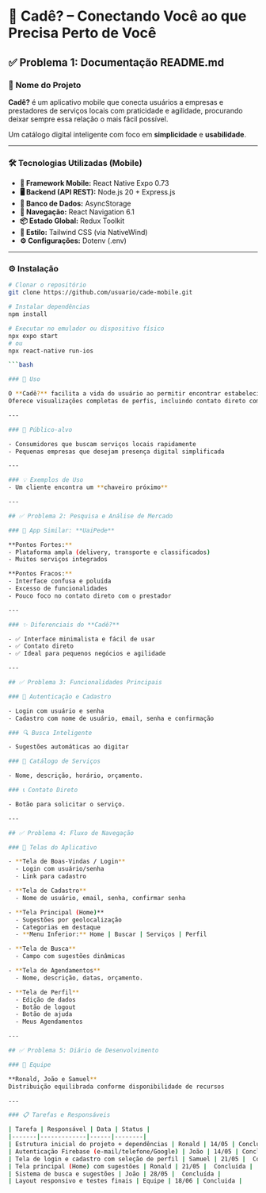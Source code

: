 # 📱 Cadê? – Conectando Você ao que Precisa Perto de Você

## ✅ Problema 1: Documentação README.md

### 🧭 Nome do Projeto

**Cadê?** é um aplicativo mobile que conecta usuários a empresas e prestadores de serviços locais com praticidade e agilidade, procurando deixar sempre essa relação o mais fácil possível.

Um catálogo digital inteligente com foco em **simplicidade** e **usabilidade**.

---

### 🛠️ Tecnologias Utilizadas (Mobile)

- **📱 Framework Mobile:** React Native Expo 0.73  
- **🖥️ Backend (API REST):** Node.js 20 + Express.js  
- **💾 Banco de Dados:** AsyncStorage
- **🧭 Navegação:** React Navigation 6.1  
- **📦 Estado Global:** Redux Toolkit  
- **🎨 Estilo:** Tailwind CSS (via NativeWind)  
- **⚙️ Configurações:** Dotenv (.env)

---

### ⚙️ Instalação

```bash
# Clonar o repositório
git clone https://github.com/usuario/cade-mobile.git

# Instalar dependências
npm install

# Executar no emulador ou dispositivo físico
npx expo start 
# ou
npx react-native run-ios

```bash

### 🚀 Uso

O **Cadê?** facilita a vida do usuário ao permitir encontrar estabelecimentos com base em localização e preferências.  
Oferece visualizações completas de perfis, incluindo contato direto com prestadores.

---

### 🎯 Público-alvo

- Consumidores que buscam serviços locais rapidamente  
- Pequenas empresas que desejam presença digital simplificada

---

### 💡 Exemplos de Uso
- Um cliente encontra um **chaveiro próximo** 

---

## ✅ Problema 2: Pesquisa e Análise de Mercado

### 🔎 App Similar: **UaiPede**

**Pontos Fortes:**
- Plataforma ampla (delivery, transporte e classificados)
- Muitos serviços integrados

**Pontos Fracos:**
- Interface confusa e poluída
- Excesso de funcionalidades
- Pouco foco no contato direto com o prestador

---

### ✨ Diferenciais do **Cadê?**

- ✅ Interface minimalista e fácil de usar  
- ✅ Contato direto 
- ✅ Ideal para pequenos negócios e agilidade

---

## ✅ Problema 3: Funcionalidades Principais

### 🔐 Autenticação e Cadastro

- Login com usuário e senha
- Cadastro com nome de usuário, email, senha e confirmação

### 🔍 Busca Inteligente

- Sugestões automáticas ao digitar

### 🏪 Catálogo de Serviços

- Nome, descrição, horário, orçamento.

### 📞 Contato Direto

- Botão para solicitar o serviço.

---

## ✅ Problema 4: Fluxo de Navegação

### 📱 Telas do Aplicativo

- **Tela de Boas-Vindas / Login**  
  - Login com usuário/senha  
  - Link para cadastro

- **Tela de Cadastro**  
  - Nome de usuário, email, senha, confirmar senha

- **Tela Principal (Home)**  
  - Sugestões por geolocalização  
  - Categorias em destaque  
  - **Menu Inferior:** Home | Buscar | Serviços | Perfil

- **Tela de Busca**  
  - Campo com sugestões dinâmicas

- **Tela de Agendamentos**  
  - Nome, descrição, datas, orçamento.

- **Tela de Perfil**  
  - Edição de dados  
  - Botão de logout
  - Botão de ajuda
  - Meus Agendamentos

---

## ✅ Problema 5: Diário de Desenvolvimento

### 👥 Equipe

**Ronald, João e Samuel**  
Distribuição equilibrada conforme disponibilidade de recursos

---

### 📋 Tarefas e Responsáveis

| Tarefa | Responsável | Data | Status |
|-------|-------------|------|--------|
| Estrutura inicial do projeto + dependências | Ronald | 14/05 | Concluída |
| Autenticação Firebase (e-mail/telefone/Google) | João | 14/05 | Concluida |
| Tela de login e cadastro com seleção de perfil | Samuel | 21/05 |  Concluída |
| Tela principal (Home) com sugestões | Ronald | 21/05 |  Concluída |
| Sistema de busca e sugestões | João | 28/05 |  Concluída |
| Layout responsivo e testes finais | Equipe | 18/06 | Concluida |
